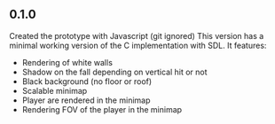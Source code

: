 ## 0.1.0

Created the prototype with Javascript (git ignored)
This version has a minimal working version of the C implementation with SDL. It features:
- Rendering of white walls
- Shadow on the fall depending on vertical hit or not
- Black background (no floor or roof)
- Scalable minimap
- Player are rendered in the minimap
- Rendering FOV of the player in the minimap 